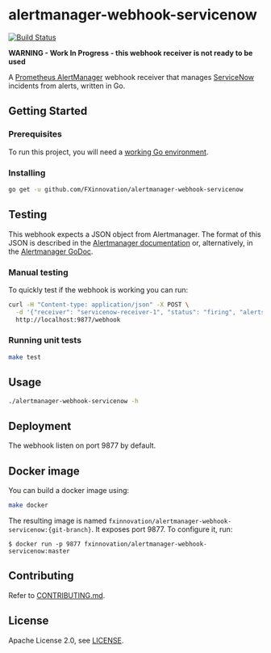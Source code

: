 # alertmanager-webhook-servicenow
[![Build Status](https://travis-ci.org/FXinnovation/alertmanager-webhook-servicenow.svg?branch=master)](https://travis-ci.org/FXinnovation/alertmanager-webhook-servicenow)

**WARNING - Work In Progress - this webhook receiver is not ready to be used** 

A [Prometheus AlertManager](https://github.com/prometheus/alertmanager) webhook receiver that manages [ServiceNow](https://www.servicenow.com) incidents from alerts, written in Go.


## Getting Started

### Prerequisites

To run this project, you will need a [working Go environment](https://golang.org/doc/install).

### Installing

```bash
go get -u github.com/FXinnovation/alertmanager-webhook-servicenow
```

## Testing

This webhook expects a JSON object from Alertmanager. The format of this JSON is described in the [Alertmanager documentation](https://prometheus.io/docs/alerting/configuration/#<webhook_config>) or, alternatively, in the [Alertmanager GoDoc](https://godoc.org/github.com/prometheus/alertmanager/template#Data).

### Manual testing
To quickly test if the webhook is working you can run:

```bash
curl -H "Content-type: application/json" -X POST \
  -d '{"receiver": "servicenow-receiver-1", "status": "firing", "alerts": [{"status": "firing", "labels": {"alertname": "TestAlert"}, "annotations":{"summary": "My ticket summary", "description": "My ticket description"} }], "groupLabels": {"alertname": "TestAlert"}}' \
  http://localhost:9877/webhook
```

### Running unit tests
```bash
make test
```

## Usage

```bash
./alertmanager-webhook-servicenow -h
```

## Deployment

The webhook listen on port 9877 by default.

## Docker image

You can build a docker image using:
```bash
make docker
```
The resulting image is named `fxinnovation/alertmanager-webhook-servicenow:{git-branch}`.
It exposes port 9877. To configure it, run:
```
$ docker run -p 9877 fxinnovation/alertmanager-webhook-servicenow:master
```

## Contributing

Refer to [CONTRIBUTING.md](https://github.com/FXinnovation/alertmanager-webhook-servicenow/blob/master/CONTRIBUTING.md).

## License

Apache License 2.0, see [LICENSE](https://github.com/FXinnovation/alertmanager-webhook-servicenow/blob/master/LICENSE).

